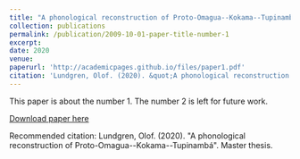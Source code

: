 ```yaml
---
title: "A phonological reconstruction of Proto-Omagua--Kokama--Tupinambá"
collection: publications
permalink: /publication/2009-10-01-paper-title-number-1
excerpt:
date: 2020
venue: 
paperurl: 'http://academicpages.github.io/files/paper1.pdf'
citation: 'Lundgren, Olof. (2020). &quot;A phonological reconstruction of Proto-Omagua--Kokama--Tupinambá.&quot; Master thesis.'
---
```

This paper is about the number 1. The number 2 is left for future work.

[Download paper here](http://lup.lub.lu.se/student-papers/record/9007022)

Recommended citation: Lundgren, Olof. (2020). "A phonological reconstruction of Proto-Omagua--Kokama--Tupinambá". Master thesis.
